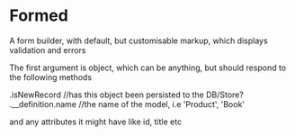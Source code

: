 # Formed

A form builder, with default, but customisable markup, which displays validation and errors

The first argument is object, which can be anything, but should respond to the following methods

  .isNewRecord //has this object been persisted to the DB/Store?
  .__definition.name //the name of the model, i.e 'Product', 'Book'

and any attributes it might have like id, title etc
